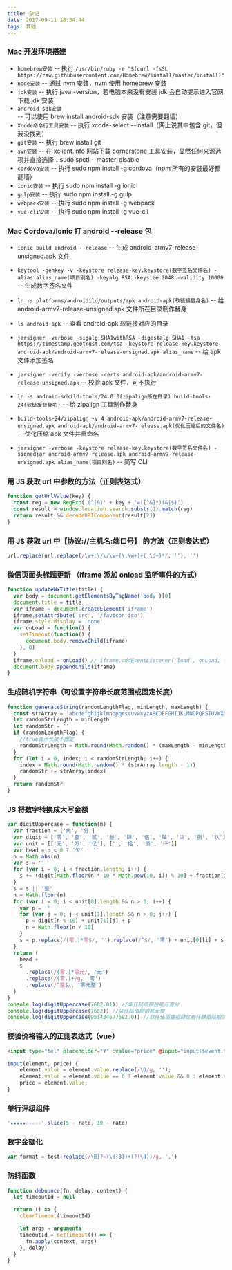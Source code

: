 ```yaml
---
title: 杂记
date: 2017-09-11 18:34:44
tags: 其他
---
```


### Mac 开发环境搭建

- `homebrew安装` -- 执行 `/usr/bin/ruby -e "$(curl -fsSL https://raw.githubusercontent.com/Homebrew/install/master/install)"`
- `node安装` -- 通过 nvm 安装，nvm 使用 homebrew 安装
- `jdk安装` -- 执行 java -version，若电脑本来没有安装 jdk 会自动提示进入官网下载 jdk 安装
- `android sdk安装` -- 可以使用 brew install android-sdk 安装（注意需要翻墙）
- `Xcode命令行工具安装` -- 执行 xcode-select --install（网上说其中包含 git，但我没找到）
- `git安装` -- 执行 brew install git
- `svn安装` -- 在 xclient.info 网站下载 cornerstone 工具安装，显然任何来源选项并直接选择：sudo spctl --master-disable
- `cordova安装` -- 执行 sudo npm install -g cordova（npm 所有的安装最好都翻墙）
- `ionic安装` -- 执行 sudo npm install -g ionic
- `gulp安装` -- 执行 sudo npm install -g gulp
- `webpack安装` -- 执行 sudo npm install -g webpack
- `vue-cli安装` -- 执行 sudo npm install -g vue-cli

### Mac Cordova/Ionic 打 android --release 包

- `ionic build android --release` -- 生成 android-armv7-release-unsigned.apk 文件
- `keytool -genkey -v -keystore release-key.keystore(数字签名文件名) -alias alias_name(项目别名) -keyalg RSA -keysize 2048 -validity 10000` -- 生成数字签名文件
- `ln -s platforms/androidild/outputs/apk android-apk(软链接替身名)` -- 给 android-armv7-release-unsigned.apk 文件所在目录制作替身
- `ls android-apk` -- 查看 android-apk 软链接对应的目录
- `jarsigner -verbose -sigalg SHA1withRSA -digestalg SHA1 -tsa https://timestamp.geotrust.com/tsa -keystore release-key.keystore android-apk/android-armv7-release-unsigned.apk alias_name` -- 给 apk 文件添加签名
- `jarsigner -verify -verbose -certs android-apk/android-armv7-release-unsigned.apk` -- 校验 apk 文件，可不执行
- `ln -s android-sdkild-tools/24.0.0(zipalign所在目录) build-tools-24(软链接替身名)` -- 给 zipalign 工具制作替身
- `build-tools-24/zipalign -v 4 android-apk/android-armv7-release-unsigned.apk android-apk/android-armv7-release.apk(优化压缩后的文件名)` -- 优化压缩 apk 文件并重命名

- `jarsigner -verbose -keystore release-key.keystore(数字签名文件名) -signedjar android-armv7-release.apk android-armv7-release-unsigned.apk alias_name(项目别名)` -- 简写 CLI

### 用 JS 获取 url 中参数的方法（正则表达式）

```javascript
function getUrlValue(key) {
  const reg = new RegExp('(^|&)' + key + '=([^&]*)(&|$)')
  const result = window.location.search.substr(1).match(reg)
  return result && decodeURIComponent(result[2])
}
```

### 用 JS 获取 url 中【协议://主机名:端口号】 的方法（正则表达式）

```javascript
url.replace(url.replace(/\w+:\/\/\w+(\.\w+)+(:\d+)*/, ''), '')
```

### 微信页面头标题更新 （iframe 添加 onload 监听事件的方式）

```javascript
function updateWxTitle(title) {
  var body = document.getElementsByTagName('body')[0]
  document.title = title
  var iframe = document.createElement('iframe')
  iframe.setAttribute('src', '/favicon.ico')
  iframe.style.display = 'none'
  var onLoad = function() {
    setTimeout(function() {
      document.body.removeChild(iframe)
    }, 0)
  }
  iframe.onload = onLoad() // iframe.addEventListener('load', onLoad, false)在有些android手机上无效
  document.body.appendChild(iframe)
}
```

### 生成随机字符串（可设置字符串长度范围或固定长度）

```javascript
function generateString(randomLengthFlag, minLength, maxLength) {
  const strArray = 'abcdefghijklmnopqrstuvwxyzABCDEFGHIJKLMNOPQRSTUVWXYZ0123456789'.split('')
  let randomStrLength = minLength
  let randomStr = ''
  if (randomLengthFlag) {
    //true表示长度不固定
    randomStrLength = Math.round(Math.random() * (maxLength - minLength)) + minLength
  }
  for (let i = 0, index; i < randomStrLength; i++) {
    index = Math.round(Math.random() * (strArray.length - 1))
    randomStr += strArray[index]
  }
  return randomStr
}
```

### JS 将数字转换成大写金额

```javascript
var digitUppercase = function(n) {
  var fraction = ['角', '分']
  var digit = ['零', '壹', '贰', '叁', '肆', '伍', '陆', '柒', '捌', '玖']
  var unit = [['元', '万', '亿'], ['', '拾', '佰', '仟']]
  var head = n < 0 ? '欠' : ''
  n = Math.abs(n)
  var s = ''
  for (var i = 0; i < fraction.length; i++) {
    s += (digit[Math.floor(n * 10 * Math.pow(10, i)) % 10] + fraction[i]).replace(/零./, '')
  }
  s = s || '整'
  n = Math.floor(n)
  for (var i = 0; i < unit[0].length && n > 0; i++) {
    var p = ''
    for (var j = 0; j < unit[1].length && n > 0; j++) {
      p = digit[n % 10] + unit[1][j] + p
      n = Math.floor(n / 10)
    }
    s = p.replace(/(零.)*零$/, '').replace(/^$/, '零') + unit[0][i] + s
  }
  return (
    head +
    s
      .replace(/(零.)*零元/, '元')
      .replace(/(零.)+/g, '零')
      .replace(/^整$/, '零元整')
  )
}
console.log(digitUppercase(7682.01)) //柒仟陆佰捌拾贰元壹分
console.log(digitUppercase(7682)) //柒仟陆佰捌拾贰元整
console.log(digitUppercase(951434677682.0)) //玖仟伍佰壹拾肆亿叁仟肆佰陆拾柒万柒仟陆佰捌拾贰元整
```

### 校验价格输入的正则表达式（vue）

```html
<input type="tel" placeholder="¥" :value="price" @input="input($event.target, price)">
```

```javascript
input(element, price) {
    element.value = element.value.replace(/\D/g, '');
    element.value = element.value == 0 ? element.value && 0 : element.value.replace(/^0+/g, '');
    price = element.value;
}
```

### 单行评级组件

```javascript
'★★★★★☆☆☆☆☆'.slice(5 - rate, 10 - rate)
```

### 数字金额化

```javascript
var format = test.replace(/\B(?=(\d{3})+(?!\d))/g, ',')
```

### 防抖函数

```javascript
function debounce(fn, delay, context) {
  let timeoutId = null

  return () => {
    clearTimeout(timeoutId)

    let args = arguments
    timeoutId = setTimeout(() => {
      fn.apply(context, args)
    }, delay)
  }
}
```
